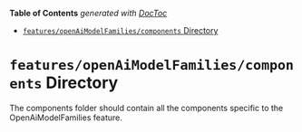 <!-- START doctoc generated TOC please keep comment here to allow auto update -->
<!-- DON'T EDIT THIS SECTION, INSTEAD RE-RUN doctoc TO UPDATE -->

**Table of Contents** _generated with [DocToc](https://github.com/thlorenz/doctoc)_

- [`features/openAiModelFamilies/components` Directory](#featuresopenaimodelfamiliescomponents-directory)

<!-- END doctoc generated TOC please keep comment here to allow auto update -->

# `features/openAiModelFamilies/components` Directory

The components folder should contain all the components specific to the OpenAiModelFamilies feature.
